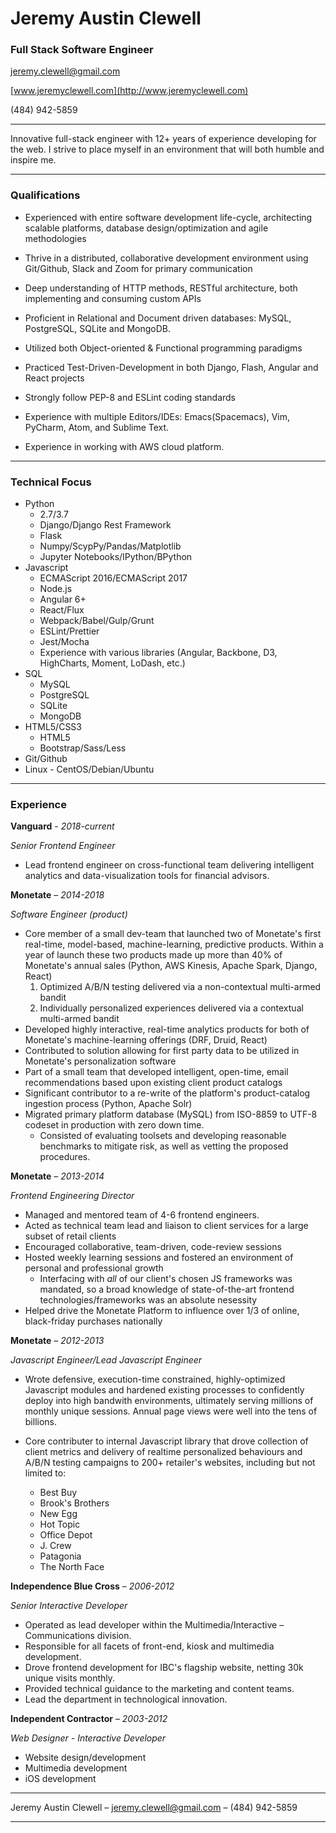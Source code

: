 # Jeremy Austin Clewell
### Full Stack Software Engineer

[jeremy.clewell@gmail.com](jeremy.clewell@gmail.com)  

[www.jeremyclewell.com](http://www.jeremyclewell.com)


(484) 942-5859

------
  
Innovative full-stack engineer with 12+ years of experience developing for the web. I strive to place myself in an environment that will both humble and inspire me.

------

### Qualifications

  * Experienced with entire software development life-cycle, architecting scalable platforms, database design/optimization and agile methodologies

  * Thrive in a distributed, collaborative development environment using Git/Github, Slack and Zoom for primary communication

  * Deep understanding of HTTP methods, RESTful architecture, both implementing and consuming custom APIs

  * Proficient in Relational and Document driven databases: MySQL, PostgreSQL, SQLite and MongoDB.

  * Utilized both Object-oriented & Functional programming paradigms 

  * Practiced Test-Driven-Development in both Django, Flash, Angular and React projects

  * Strongly follow PEP-8 and ESLint coding standards 
  
  * Experience with multiple Editors/IDEs: Emacs(Spacemacs), Vim, PyCharm, Atom, and Sublime Text.

  * Experience in working with AWS cloud platform.

-------

### Technical Focus

* Python
    - 2.7/3.7
    - Django/Django Rest Framework
    - Flask
    - Numpy/ScypPy/Pandas/Matplotlib
    - Jupyter Notebooks/IPython/BPython
* Javascript
    - ECMAScript 2016/ECMAScript 2017
    - Node.js
    - Angular 6+
    - React/Flux
    - Webpack/Babel/Gulp/Grunt
    - ESLint/Prettier
    - Jest/Mocha
    - Experience with various libraries (Angular, Backbone, D3, HighCharts, Moment, LoDash, etc.)
* SQL
    - MySQL
    - PostgreSQL
    - SQLite
    - MongoDB
* HTML5/CSS3
    - HTML5
    - Bootstrap/Sass/Less
* Git/Github
* Linux - CentOS/Debian/Ubuntu

------

### Experience


__Vanguard__ - *2018-current*

*Senior Frontend Engineer*

* Lead frontend engineer on cross-functional team delivering intelligent analytics and data-visualization tools for financial advisors. 

__Monetate__ – *2014-2018*

*Software Engineer (product)*  

* Core member of a small dev-team that launched two of Monetate's first real-time, model-based, machine-learning, predictive products. Within a year of launch these two products made up more than 40% of Monetate's annual sales (Python, AWS Kinesis, Apache Spark, Django, React)
  1. Optimized A/B/N testing delivered via a non-contextual multi-armed bandit
  2. Individually personalized experiences delivered via a contextual multi-armed bandit
* Developed highly interactive, real-time analytics products for both of Monetate's machine-learning offerings (DRF, Druid, React)
* Contributed to solution allowing for first party data to be utilized in Monetate's personalization software
* Part of a small team that developed intelligent, open-time, email recommendations based upon existing client product catalogs
* Significant contributor to a re-write of the platform's product-catalog ingestion process (Python, Apache Solr)
* Migrated primary platform database (MySQL) from ISO-8859 to UTF-8 codeset in production with zero down time.
  * Consisted of evaluating toolsets and developing reasonable benchmarks to mitigate risk, as well as vetting the proposed procedures.

__Monetate__ – *2013-2014*

*Frontend Engineering Director*  

* Managed and mentored team of 4-6 frontend engineers. 
* Acted as technical team lead and liaison to client services for a large subset of retail clients 
* Encouraged collaborative, team-driven, code-review sessions
* Hosted weekly learning sessions and fostered an environment of personal and professional growth
  * Interfacing with _all_ of our client's chosen JS frameworks was mandated, so a broad knowledge of state-of-the-art frontend technologies/frameworks was an absolute nesessity
* Helped drive the Monetate Platform to influence over 1/3 of online, black-friday purchases nationally

__Monetate__ – *2012-2013*

*Javascript Engineer/Lead Javascript Engineer*  

* Wrote defensive, execution-time constrained, highly-optimized Javascript modules and hardened existing processes to confidently deploy into high bandwith environments, ultimately serving millions of monthly unique sessions. Annual page views were well into the tens of billions.

* Core contributer to internal Javascript library that drove collection of client metrics and delivery of realtime personalized behaviours and A/B/N testing campaigns to 200+ retailer's websites, including but not limited to:
  * Best Buy
  * Brook's Brothers
  * New Egg
  * Hot Topic
  * Office Depot
  * J. Crew
  * Patagonia
  * The North Face
  
__Independence Blue Cross__ – *2006-2012*

*Senior Interactive Developer*  

* Operated as lead developer within the Multimedia/Interactive – Communications division. 
* Responsible for all facets of front-end, kiosk and multimedia development. 
* Drove frontend development for IBC's flagship website, netting 30k unique visits monthly.
* Provided technical guidance to the marketing and content teams. 
* Lead the department in technological innovation.  
 
__Independent Contractor__ – *2003-2012*

*Web Designer - Interactive Developer*    

* Website design/development 
* Multimedia development
* iOS development
 
 
------

Jeremy Austin Clewell – [jeremy.clewell@gmail.com](jeremy.clewell@gmail.com) – (484) 942-5859 

------

